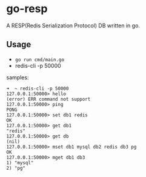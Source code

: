 # go-resp

A RESP(Redis Serialization Protocol) DB written in go.

## Usage

- `go run cmd/main.go`
- redis-cli -p 50000

samples:

```shell
➜  ~ redis-cli -p 50000
127.0.0.1:50000> hello
(error) ERR command not support
127.0.0.1:50000> ping
PONG
127.0.0.1:50000> set db1 redis
OK
127.0.0.1:50000> get db1
"redis"
127.0.0.1:50000> get db
(nil)
127.0.0.1:50000> mset db1 mysql db2 redis db3 pg
OK
127.0.0.1:50000> mget db1 db3
1) "mysql"
2) "pg"
````

